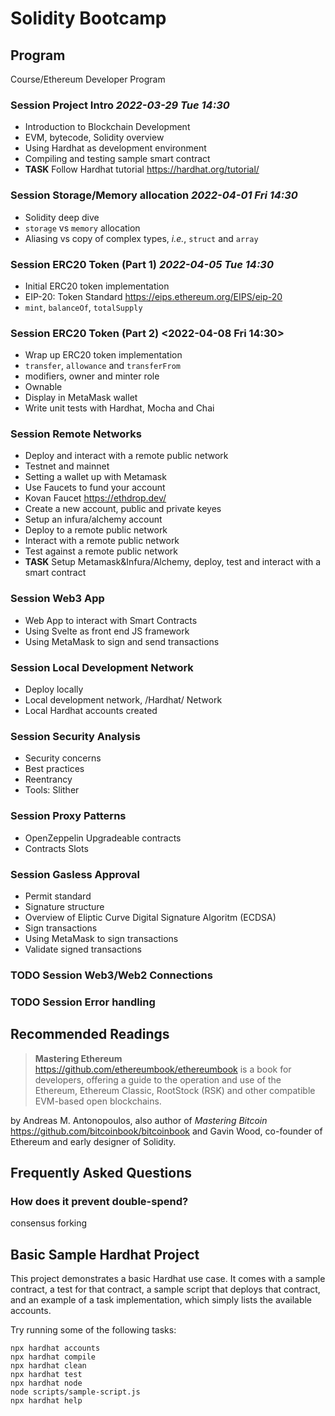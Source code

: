 # Solidity Bootcamp

## Program

Course/Ethereum Developer Program

### Session Project Intro _2022-03-29 Tue 14:30_

- Introduction to Blockchain Development
- EVM, bytecode, Solidity overview
- Using Hardhat as development environment
- Compiling and testing sample smart contract
- **TASK** Follow Hardhat tutorial <https://hardhat.org/tutorial/>

### Session Storage/Memory allocation _2022-04-01 Fri 14:30_

- Solidity deep dive
- `storage` vs `memory` allocation
- Aliasing vs copy of complex types, _i.e._, `struct` and `array`

### Session ERC20 Token (Part 1) _2022-04-05 Tue 14:30_

- Initial ERC20 token implementation
- EIP-20: Token Standard <https://eips.ethereum.org/EIPS/eip-20>
- `mint`, `balanceOf`, `totalSupply`

### Session ERC20 Token (Part 2) <2022-04-08 Fri 14:30>

- Wrap up ERC20 token implementation
- `transfer`, `allowance` and `transferFrom`
- modifiers, owner and minter role
- Ownable
- Display in MetaMask wallet
- Write unit tests with Hardhat, Mocha and Chai

### Session Remote Networks

- Deploy and interact with a remote public network
- Testnet and mainnet
- Setting a wallet up with Metamask
- Use Faucets to fund your account
- Kovan Faucet <https://ethdrop.dev/>
- Create a new account, public and private keyes
- Setup an infura/alchemy account
- Deploy to a remote public network
- Interact with a remote public network
- Test against a remote public network
- **TASK** Setup Metamask&Infura/Alchemy, deploy, test and interact with a smart contract

### Session Web3 App

- Web App to interact with Smart Contracts
- Using Svelte as front end JS framework
- Using MetaMask to sign and send transactions

### Session Local Development Network

- Deploy locally
- Local development network, /Hardhat/ Network
- Local Hardhat accounts created

### Session Security Analysis

- Security concerns
- Best practices
- Reentrancy
- Tools: Slither

### Session Proxy Patterns

- OpenZeppelin Upgradeable contracts
- Contracts Slots

### Session Gasless Approval

- Permit standard
- Signature structure
- Overview of Eliptic Curve Digital Signature Algoritm (ECDSA)
- Sign transactions
- Using MetaMask to sign transactions
- Validate signed transactions

### TODO Session Web3/Web2 Connections

### TODO Session Error handling

## Recommended Readings

> **Mastering Ethereum** <https://github.com/ethereumbook/ethereumbook> is a book for developers, offering a guide to the operation and use of the Ethereum, Ethereum Classic, RootStock (RSK) and other compatible EVM-based open blockchains.

by Andreas M. Antonopoulos, also author of _Mastering Bitcoin_ <https://github.com/bitcoinbook/bitcoinbook> and
Gavin Wood, co-founder of Ethereum and early designer of Solidity.

## Frequently Asked Questions

### How does it prevent double-spend?

consensus forking

## Basic Sample Hardhat Project

This project demonstrates a basic Hardhat use case. It comes with a sample contract, a test for that contract, a sample script that deploys that contract, and an example of a task implementation, which simply lists the available accounts.

Try running some of the following tasks:

```shell
npx hardhat accounts
npx hardhat compile
npx hardhat clean
npx hardhat test
npx hardhat node
node scripts/sample-script.js
npx hardhat help
```

